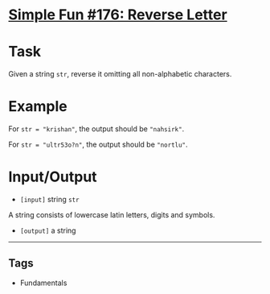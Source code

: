 # [Simple Fun #176: Reverse Letter](https://www.codewars.com/kata/58b8c94b7df3f116eb00005b)

# Task

Given a string `str`, reverse it omitting all non-alphabetic characters.

# Example

For `str = "krishan"`, the output should be `"nahsirk"`.

For `str = "ultr53o?n"`, the output should be `"nortlu"`.

# Input/Output

- `[input]` string `str`

A string consists of lowercase latin letters, digits and symbols.

- `[output]` a string

---

## Tags

- Fundamentals

